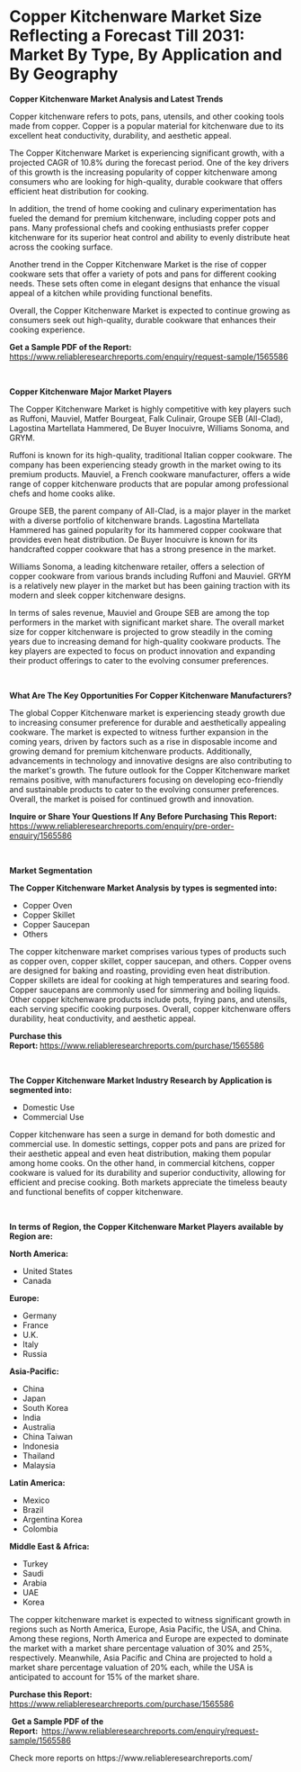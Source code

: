 <p><h1>Copper Kitchenware Market Size Reflecting a Forecast Till 2031: Market By Type, By Application and By Geography</h1></p><p><strong>Copper Kitchenware Market Analysis and Latest Trends</strong></p>
<p><p>Copper kitchenware refers to pots, pans, utensils, and other cooking tools made from copper. Copper is a popular material for kitchenware due to its excellent heat conductivity, durability, and aesthetic appeal.</p><p>The Copper Kitchenware Market is experiencing significant growth, with a projected CAGR of 10.8% during the forecast period. One of the key drivers of this growth is the increasing popularity of copper kitchenware among consumers who are looking for high-quality, durable cookware that offers efficient heat distribution for cooking.</p><p>In addition, the trend of home cooking and culinary experimentation has fueled the demand for premium kitchenware, including copper pots and pans. Many professional chefs and cooking enthusiasts prefer copper kitchenware for its superior heat control and ability to evenly distribute heat across the cooking surface.</p><p>Another trend in the Copper Kitchenware Market is the rise of copper cookware sets that offer a variety of pots and pans for different cooking needs. These sets often come in elegant designs that enhance the visual appeal of a kitchen while providing functional benefits.</p><p>Overall, the Copper Kitchenware Market is expected to continue growing as consumers seek out high-quality, durable cookware that enhances their cooking experience.</p></p>
<p><strong>Get a Sample PDF of the Report:&nbsp;</strong> <a href="https://www.reliableresearchreports.com/enquiry/request-sample/1565586">https://www.reliableresearchreports.com/enquiry/request-sample/1565586</a></p>
<p>&nbsp;</p>
<p><strong>Copper Kitchenware Major Market Players</strong></p>
<p><p>The Copper Kitchenware Market is highly competitive with key players such as Ruffoni, Mauviel, Matfer Bourgeat, Falk Culinair, Groupe SEB (All-Clad), Lagostina Martellata Hammered, De Buyer Inocuivre, Williams Sonoma, and GRYM. </p><p>Ruffoni is known for its high-quality, traditional Italian copper cookware. The company has been experiencing steady growth in the market owing to its premium products. Mauviel, a French cookware manufacturer, offers a wide range of copper kitchenware products that are popular among professional chefs and home cooks alike.</p><p>Groupe SEB, the parent company of All-Clad, is a major player in the market with a diverse portfolio of kitchenware brands. Lagostina Martellata Hammered has gained popularity for its hammered copper cookware that provides even heat distribution. De Buyer Inocuivre is known for its handcrafted copper cookware that has a strong presence in the market.</p><p>Williams Sonoma, a leading kitchenware retailer, offers a selection of copper cookware from various brands including Ruffoni and Mauviel. GRYM is a relatively new player in the market but has been gaining traction with its modern and sleek copper kitchenware designs.</p><p>In terms of sales revenue, Mauviel and Groupe SEB are among the top performers in the market with significant market share. The overall market size for copper kitchenware is projected to grow steadily in the coming years due to increasing demand for high-quality cookware products. The key players are expected to focus on product innovation and expanding their product offerings to cater to the evolving consumer preferences.</p></p>
<p>&nbsp;</p>
<p><strong>What Are The Key Opportunities For Copper Kitchenware Manufacturers?</strong></p>
<p><p>The global Copper Kitchenware market is experiencing steady growth due to increasing consumer preference for durable and aesthetically appealing cookware. The market is expected to witness further expansion in the coming years, driven by factors such as a rise in disposable income and growing demand for premium kitchenware products. Additionally, advancements in technology and innovative designs are also contributing to the market's growth. The future outlook for the Copper Kitchenware market remains positive, with manufacturers focusing on developing eco-friendly and sustainable products to cater to the evolving consumer preferences. Overall, the market is poised for continued growth and innovation.</p></p>
<p><strong>Inquire or Share Your Questions If Any Before Purchasing This Report:</strong> <a href="https://www.reliableresearchreports.com/enquiry/pre-order-enquiry/1565586">https://www.reliableresearchreports.com/enquiry/pre-order-enquiry/1565586</a></p>
<p>&nbsp;</p>
<p><strong>Market Segmentation</strong></p>
<p><strong>The Copper Kitchenware Market Analysis by types is segmented into:</strong></p>
<p><ul><li>Copper Oven</li><li>Copper Skillet</li><li>Copper Saucepan</li><li>Others</li></ul></p>
<p><p>The copper kitchenware market comprises various types of products such as copper oven, copper skillet, copper saucepan, and others. Copper ovens are designed for baking and roasting, providing even heat distribution. Copper skillets are ideal for cooking at high temperatures and searing food. Copper saucepans are commonly used for simmering and boiling liquids. Other copper kitchenware products include pots, frying pans, and utensils, each serving specific cooking purposes. Overall, copper kitchenware offers durability, heat conductivity, and aesthetic appeal.</p></p>
<p><strong>Purchase this Report:&nbsp;</strong><a href="https://www.reliableresearchreports.com/purchase/1565586">https://www.reliableresearchreports.com/purchase/1565586</a></p>
<p>&nbsp;</p>
<p><strong>The Copper Kitchenware Market Industry Research by Application is segmented into:</strong></p>
<p><ul><li>Domestic Use</li><li>Commercial Use</li></ul></p>
<p><p>Copper kitchenware has seen a surge in demand for both domestic and commercial use. In domestic settings, copper pots and pans are prized for their aesthetic appeal and even heat distribution, making them popular among home cooks. On the other hand, in commercial kitchens, copper cookware is valued for its durability and superior conductivity, allowing for efficient and precise cooking. Both markets appreciate the timeless beauty and functional benefits of copper kitchenware.</p></p>
<p>&nbsp;</p>
<p><strong>In terms of Region, the Copper Kitchenware Market Players available by Region are:</strong></p>
<p>
    <p> <strong> North America: </strong>
        <ul>
            <li>United States</li>
            <li>Canada</li>
        </ul>
        </p> 
    <p> <strong> Europe: </strong>
        <ul>
            <li>Germany</li>
            <li>France</li>
            <li>U.K.</li>
            <li>Italy</li>
            <li>Russia</li>
        </ul>
        </p> 
    <p> <strong> Asia-Pacific: </strong>
        <ul>
            <li>China</li>
            <li>Japan</li>
            <li>South Korea</li>
            <li>India</li>
            <li>Australia</li>
            <li>China Taiwan</li>
            <li>Indonesia</li>
            <li>Thailand</li>
            <li>Malaysia</li>
        </ul>
        </p> 
    <p> <strong> Latin America: </strong>
        <ul>
            <li>Mexico</li>
            <li>Brazil</li>
            <li>Argentina Korea</li>
            <li>Colombia</li>
        </ul>
        </p> 
    <p> <strong> Middle East & Africa: </strong>
        <ul>
            <li>Turkey</li>
            <li>Saudi</li>
            <li>Arabia</li>
            <li>UAE</li>
            <li>Korea</li>
        </ul>
    </p>
    </p>
<p><p>The copper kitchenware market is expected to witness significant growth in regions such as North America, Europe, Asia Pacific, the USA, and China. Among these regions, North America and Europe are expected to dominate the market with a market share percentage valuation of 30% and 25%, respectively. Meanwhile, Asia Pacific and China are projected to hold a market share percentage valuation of 20% each, while the USA is anticipated to account for 15% of the market share.</p></p>
<p><strong>Purchase this Report: </strong><a href="https://www.reliableresearchreports.com/purchase/1565586">https://www.reliableresearchreports.com/purchase/1565586</a></p>
<p>&nbsp;<strong>Get a Sample PDF of the Report:&nbsp;&nbsp;</strong><a href="https://www.reliableresearchreports.com/enquiry/request-sample/1565586">https://www.reliableresearchreports.com/enquiry/request-sample/1565586</a></p>
<p><strong></strong></p>
<p>Check more reports on https://www.reliableresearchreports.com/</p>